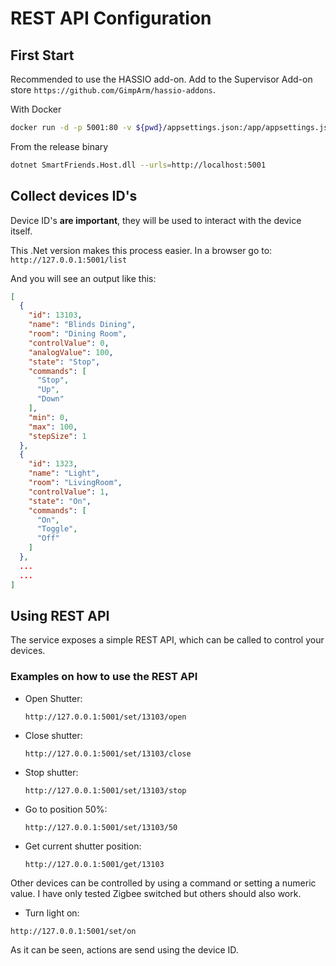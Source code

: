 # REST API Configuration

## First Start

Recommended to use the HASSIO add-on. Add to the Supervisor Add-on store `https://github.com/GimpArm/hassio-addons`.

With Docker
```bash
docker run -d -p 5001:80 -v ${pwd}/appsettings.json:/app/appsettings.json gimparm/smartfriends-rest-api:latest
```

From the release binary
```bash
dotnet SmartFriends.Host.dll --urls=http://localhost:5001
```

## Collect devices ID's
Device ID's **are important**, they will be used to interact with the device itself.

This .Net version makes this process easier. In a browser go to:
```http://127.0.0.1:5001/list```

And you will see an output like this:

```json
[
  {
    "id": 13103,
    "name": "Blinds Dining",
    "room": "Dining Room",
    "controlValue": 0,
    "analogValue": 100,
	"state": "Stop",
    "commands": [
      "Stop",
      "Up",
      "Down"
    ],
    "min": 0,
    "max": 100,
    "stepSize": 1
  },
  {
    "id": 1323,
    "name": "Light",
    "room": "LivingRoom",
    "controlValue": 1,
	"state": "On",
    "commands": [
      "On",
      "Toggle",
      "Off"
    ]
  },
  ...
  ...
]
```

## Using REST API

The service exposes a simple REST API, which can be called to control your devices.

### Examples on how to use the REST API
- Open Shutter: 

  ```http://127.0.0.1:5001/set/13103/open```
- Close shutter:

  ```http://127.0.0.1:5001/set/13103/close```
- Stop shutter:
  
  ```http://127.0.0.1:5001/set/13103/stop```
- Go to position 50%:
  
  ```http://127.0.0.1:5001/set/13103/50```
- Get current shutter position:
  
  ```http://127.0.0.1:5001/get/13103```
  
Other devices can be controlled by using a command or setting a numeric value. I have only tested Zigbee switched but others should also work.

- Turn light on:

```http://127.0.0.1:5001/set/on```

As it can be seen, actions are send using the device ID.